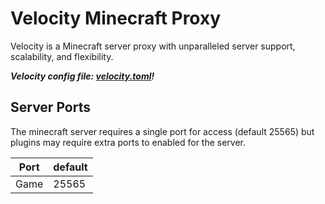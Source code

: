 # Velocity Minecraft Proxy
Velocity is a Minecraft server proxy with unparalleled server support, scalability, and flexibility.

***Velocity config file: [velocity.toml](../repository/games/minecraft/proxy/java/velocity/velocity.toml)!***

## Server Ports
The minecraft server requires a single port for access (default 25565) but plugins may require extra ports to enabled for the server.


| Port  | default |
|-------|---------|
| Game  | 25565   |